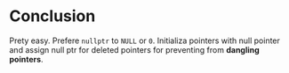 # Conclusion

Prety easy. Prefere `nullptr` to `NULL` or `0`. Initializa pointers with null pointer and assign null ptr for deleted pointers for preventing from **dangling pointers**.

